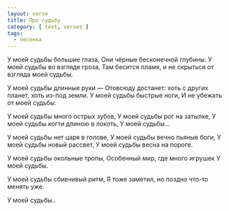 ```yaml
---
layout: verse
title: Про судьбу
category: [ text, verses ]
tags:
  - песенка
---
```

У моей судьбы
    большие глаза,
Они чёрные
    бесконечной глубины.
У моей судьбы
    во взгляде гроза,
Там бесится пламя,
    и не скрыться от взгляда
        моей судьбы.

У моей судьбы
    длинные руки —
Отовсюду достанет:
    хоть с других планет,
        хоть из-под земли.
У моей судьбы
    быстрые ноги,
И не убежать
    от моей судьбы.

У моей судьбы
    много острых зубов,
У моей судьбы
    рог на затылке,
У моей судьбы
    когти длиною в локоть,
У моей судьбы...

У моей судьбы
    нет царя в голове,
У моей судьбы
    вечно пьяные боги,
У моей судьбы
    новый рассвет,
У моей судьбы
    весна на пороге.

У моей судьбы
    окольные тропы,
Особенный мир,
    где много игрушек
У моей судьбы.

У моей судьбы
    сбивчивый ритм,
Я тоже заметил,
    но поздно
        что-то менять уже.

У моей судьбы..
